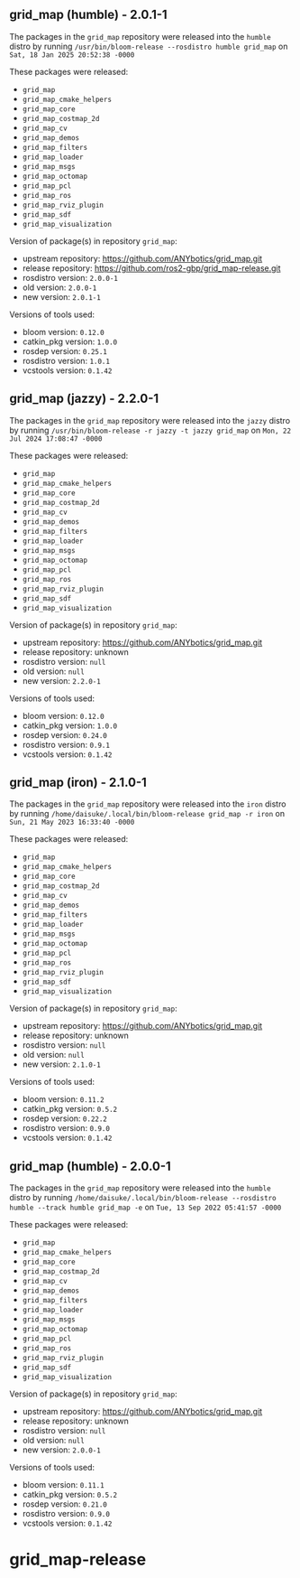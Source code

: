 ## grid_map (humble) - 2.0.1-1

The packages in the `grid_map` repository were released into the `humble` distro by running `/usr/bin/bloom-release --rosdistro humble grid_map` on `Sat, 18 Jan 2025 20:52:38 -0000`

These packages were released:
- `grid_map`
- `grid_map_cmake_helpers`
- `grid_map_core`
- `grid_map_costmap_2d`
- `grid_map_cv`
- `grid_map_demos`
- `grid_map_filters`
- `grid_map_loader`
- `grid_map_msgs`
- `grid_map_octomap`
- `grid_map_pcl`
- `grid_map_ros`
- `grid_map_rviz_plugin`
- `grid_map_sdf`
- `grid_map_visualization`

Version of package(s) in repository `grid_map`:

- upstream repository: https://github.com/ANYbotics/grid_map.git
- release repository: https://github.com/ros2-gbp/grid_map-release.git
- rosdistro version: `2.0.0-1`
- old version: `2.0.0-1`
- new version: `2.0.1-1`

Versions of tools used:

- bloom version: `0.12.0`
- catkin_pkg version: `1.0.0`
- rosdep version: `0.25.1`
- rosdistro version: `1.0.1`
- vcstools version: `0.1.42`


## grid_map (jazzy) - 2.2.0-1

The packages in the `grid_map` repository were released into the `jazzy` distro by running `/usr/bin/bloom-release -r jazzy -t jazzy grid_map` on `Mon, 22 Jul 2024 17:08:47 -0000`

These packages were released:
- `grid_map`
- `grid_map_cmake_helpers`
- `grid_map_core`
- `grid_map_costmap_2d`
- `grid_map_cv`
- `grid_map_demos`
- `grid_map_filters`
- `grid_map_loader`
- `grid_map_msgs`
- `grid_map_octomap`
- `grid_map_pcl`
- `grid_map_ros`
- `grid_map_rviz_plugin`
- `grid_map_sdf`
- `grid_map_visualization`

Version of package(s) in repository `grid_map`:

- upstream repository: https://github.com/ANYbotics/grid_map.git
- release repository: unknown
- rosdistro version: `null`
- old version: `null`
- new version: `2.2.0-1`

Versions of tools used:

- bloom version: `0.12.0`
- catkin_pkg version: `1.0.0`
- rosdep version: `0.24.0`
- rosdistro version: `0.9.1`
- vcstools version: `0.1.42`


## grid_map (iron) - 2.1.0-1

The packages in the `grid_map` repository were released into the `iron` distro by running `/home/daisuke/.local/bin/bloom-release grid_map -r iron` on `Sun, 21 May 2023 16:33:40 -0000`

These packages were released:
- `grid_map`
- `grid_map_cmake_helpers`
- `grid_map_core`
- `grid_map_costmap_2d`
- `grid_map_cv`
- `grid_map_demos`
- `grid_map_filters`
- `grid_map_loader`
- `grid_map_msgs`
- `grid_map_octomap`
- `grid_map_pcl`
- `grid_map_ros`
- `grid_map_rviz_plugin`
- `grid_map_sdf`
- `grid_map_visualization`

Version of package(s) in repository `grid_map`:

- upstream repository: https://github.com/ANYbotics/grid_map.git
- release repository: unknown
- rosdistro version: `null`
- old version: `null`
- new version: `2.1.0-1`

Versions of tools used:

- bloom version: `0.11.2`
- catkin_pkg version: `0.5.2`
- rosdep version: `0.22.2`
- rosdistro version: `0.9.0`
- vcstools version: `0.1.42`


## grid_map (humble) - 2.0.0-1

The packages in the `grid_map` repository were released into the `humble` distro by running `/home/daisuke/.local/bin/bloom-release --rosdistro humble --track humble grid_map -e` on `Tue, 13 Sep 2022 05:41:57 -0000`

These packages were released:
- `grid_map`
- `grid_map_cmake_helpers`
- `grid_map_core`
- `grid_map_costmap_2d`
- `grid_map_cv`
- `grid_map_demos`
- `grid_map_filters`
- `grid_map_loader`
- `grid_map_msgs`
- `grid_map_octomap`
- `grid_map_pcl`
- `grid_map_ros`
- `grid_map_rviz_plugin`
- `grid_map_sdf`
- `grid_map_visualization`

Version of package(s) in repository `grid_map`:

- upstream repository: https://github.com/ANYbotics/grid_map.git
- release repository: unknown
- rosdistro version: `null`
- old version: `null`
- new version: `2.0.0-1`

Versions of tools used:

- bloom version: `0.11.1`
- catkin_pkg version: `0.5.2`
- rosdep version: `0.21.0`
- rosdistro version: `0.9.0`
- vcstools version: `0.1.42`


# grid_map-release
